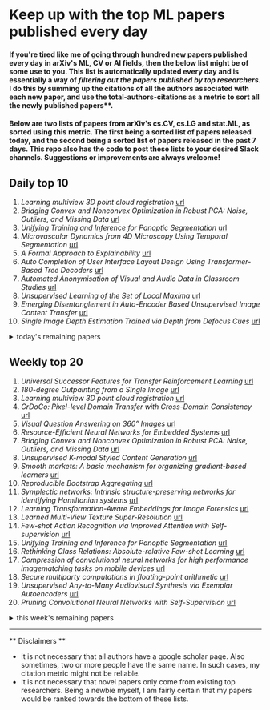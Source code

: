 # Keep up with the top ML papers published every day

#### If you're tired like me of going through hundred new papers published every day in arXiv's ML, CV or AI fields, then the below list might be of some use to you. This list is automatically updated every day and is essentially a way of *filtering out the papers published by top researchers*. I do this by summing up the citations of all the authors associated with each new paper, and use the total-authors-citations as a metric to sort all the newly published papers**. 

#### Below are two lists of papers from arXiv's cs.CV, cs.LG and stat.ML, as sorted using this metric. The first being a sorted list of papers released today, and the second being a sorted list of papers released in the past 7 days. This repo also has the code to post these lists to your desired Slack channels. Suggestions or improvements are always welcome!

## Daily top 10
1. *Learning multiview 3D point cloud registration* [url](http://arxiv.org/abs/2001.05119)
2. *Bridging Convex and Nonconvex Optimization in Robust PCA: Noise, Outliers, and Missing Data* [url](http://arxiv.org/abs/2001.05484)
3. *Unifying Training and Inference for Panoptic Segmentation* [url](http://arxiv.org/abs/2001.04982)
4. *Microvascular Dynamics from 4D Microscopy Using Temporal Segmentation* [url](http://arxiv.org/abs/2001.05076)
5. *A Formal Approach to Explainability* [url](http://arxiv.org/abs/2001.05207)
6. *Auto Completion of User Interface Layout Design Using Transformer-Based Tree Decoders* [url](http://arxiv.org/abs/2001.05308)
7. *Automated Anonymisation of Visual and Audio Data in Classroom Studies* [url](http://arxiv.org/abs/2001.05080)
8. *Unsupervised Learning of the Set of Local Maxima* [url](http://arxiv.org/abs/2001.05026)
9. *Emerging Disentanglement in Auto-Encoder Based Unsupervised Image Content Transfer* [url](http://arxiv.org/abs/2001.05017)
10. *Single Image Depth Estimation Trained via Depth from Defocus Cues* [url](http://arxiv.org/abs/2001.05036)
<details><summary>today's remaining papers</summary>
  <ol start=11>
    <li><i>Structured GANs</i> <a href="http://arxiv.org/abs/2001.05216">url</a></li>
    <li><i>A Sample Selection Approach for Universal Domain Adaptation</i> <a href="http://arxiv.org/abs/2001.05071">url</a></li>
    <li><i>Support recovery and sup-norm convergence rates for sparse pivotal estimation</i> <a href="http://arxiv.org/abs/2001.05401">url</a></li>
    <li><i>UnOVOST: Unsupervised Offline Video Object Segmentation and Tracking</i> <a href="http://arxiv.org/abs/2001.05425">url</a></li>
    <li><i>EEV Dataset: Predicting Expressions Evoked by Diverse Videos</i> <a href="http://arxiv.org/abs/2001.05488">url</a></li>
    <li><i>Language Models Are An Effective Patient Representation Learning Technique For Electronic Health Record Data</i> <a href="http://arxiv.org/abs/2001.05295">url</a></li>
    <li><i>Everybody's Talkin': Let Me Talk as You Want</i> <a href="http://arxiv.org/abs/2001.05201">url</a></li>
    <li><i>Total Deep Variation for Linear Inverse Problems</i> <a href="http://arxiv.org/abs/2001.05005">url</a></li>
    <li><i>Learning similarity measures from data</i> <a href="http://arxiv.org/abs/2001.05312">url</a></li>
    <li><i>FGN: Fusion Glyph Network for Chinese Named Entity Recognition</i> <a href="http://arxiv.org/abs/2001.05272">url</a></li>
    <li><i>3D Object Segmentation for Shelf Bin Picking by Humanoid with Deep Learning and Occupancy Voxel Grid Map</i> <a href="http://arxiv.org/abs/2001.05406">url</a></li>
    <li><i>Teddy: A System for Interactive Review Analysis</i> <a href="http://arxiv.org/abs/2001.05171">url</a></li>
    <li><i>Robust Speaker Recognition Using Speech Enhancement And Attention Model</i> <a href="http://arxiv.org/abs/2001.05031">url</a></li>
    <li><i>Model-Driven Beamforming Neural Networks</i> <a href="http://arxiv.org/abs/2001.05277">url</a></li>
    <li><i>Invertible Generative Modeling using Linear Rational Splines</i> <a href="http://arxiv.org/abs/2001.05168">url</a></li>
    <li><i>Hippocampus Segmentation on Epilepsy and Alzheimer's Disease Studies with Multiple Convolutional Neural Networks</i> <a href="http://arxiv.org/abs/2001.05058">url</a></li>
    <li><i>Time evolution of the characteristic and probability density function of diffusion processes via neural networks</i> <a href="http://arxiv.org/abs/2001.05437">url</a></li>
    <li><i>Autoencoders as Weight Initialization of Deep Classification Networks for Cancer versus Cancer Studies</i> <a href="http://arxiv.org/abs/2001.05253">url</a></li>
    <li><i>Assurance Monitoring of Cyber-Physical Systems with Machine Learning Components</i> <a href="http://arxiv.org/abs/2001.05014">url</a></li>
    <li><i>Extreme Regression for Dynamic Search Advertising</i> <a href="http://arxiv.org/abs/2001.05228">url</a></li>
    <li><i>Causal Discovery from Incomplete Data: A Deep Learning Approach</i> <a href="http://arxiv.org/abs/2001.05343">url</a></li>
    <li><i>Learning a Single Neuron with Gradient Methods</i> <a href="http://arxiv.org/abs/2001.05205">url</a></li>
    <li><i>The Gossiping Insert-Eliminate Algorithm for Multi-Agent Bandits</i> <a href="http://arxiv.org/abs/2001.05452">url</a></li>
    <li><i>Unsupervised Pool-Based Active Learning for Linear Regression</i> <a href="http://arxiv.org/abs/2001.05028">url</a></li>
    <li><i>Simulation Assisted Likelihood-free Anomaly Detection</i> <a href="http://arxiv.org/abs/2001.05001">url</a></li>
    <li><i>Anomaly Detection with Density Estimation</i> <a href="http://arxiv.org/abs/2001.04990">url</a></li>
    <li><i>Towards Deep Unsupervised SAR Despeckling with Blind-Spot Convolutional Neural Networks</i> <a href="http://arxiv.org/abs/2001.05264">url</a></li>
    <li><i>Proposal Learning for Semi-Supervised Object Detection</i> <a href="http://arxiv.org/abs/2001.05086">url</a></li>
    <li><i>Continuous-action Reinforcement Learning for Playing Racing Games: Comparing SPG to PPO</i> <a href="http://arxiv.org/abs/2001.05270">url</a></li>
    <li><i>SEERL: Sample Efficient Ensemble Reinforcement Learning</i> <a href="http://arxiv.org/abs/2001.05209">url</a></li>
    <li><i>Moving Objects Detection with a Moving Camera: A Comprehensive Review</i> <a href="http://arxiv.org/abs/2001.05238">url</a></li>
    <li><i>AAAI FSS-19: Human-Centered AI: Trustworthiness of AI Models and Data Proceedings</i> <a href="http://arxiv.org/abs/2001.05375">url</a></li>
    <li><i>Lightweight 3D Human Pose Estimation Network Training Using Teacher-Student Learning</i> <a href="http://arxiv.org/abs/2001.05097">url</a></li>
    <li><i>OpenHI2 -- Open source histopathological image platform</i> <a href="http://arxiv.org/abs/2001.05158">url</a></li>
    <li><i>Embedding Compression with Isotropic Iterative Quantization</i> <a href="http://arxiv.org/abs/2001.05314">url</a></li>
    <li><i>Relevance Prediction from Eye-movements Using Semi-interpretable Convolutional Neural Networks</i> <a href="http://arxiv.org/abs/2001.05152">url</a></li>
    <li><i>Doubly Sparse Variational Gaussian Processes</i> <a href="http://arxiv.org/abs/2001.05363">url</a></li>
    <li><i>A Reference Architecture for Plausible Threat Image Projection (TIP) Within 3D X-ray Computed Tomography Volumes</i> <a href="http://arxiv.org/abs/2001.05459">url</a></li>
    <li><i>Machine learning transfer efficiencies for noisy quantum walks</i> <a href="http://arxiv.org/abs/2001.05472">url</a></li>
    <li><i>A Method for Estimating Reflectance map and Material using Deep Learning with Synthetic Dataset</i> <a href="http://arxiv.org/abs/2001.05372">url</a></li>
    <li><i>Right for the Wrong Scientific Reasons: Revising Deep Networks by Interacting with their Explanations</i> <a href="http://arxiv.org/abs/2001.05371">url</a></li>
    <li><i>Single Image Dehazing Using Ranking Convolutional Neural Network</i> <a href="http://arxiv.org/abs/2001.05246">url</a></li>
    <li><i>Learning the Ising Model with Generative Neural Networks</i> <a href="http://arxiv.org/abs/2001.05361">url</a></li>
    <li><i>Two Cycle Learning: Clustering Based Regularisation for Deep Semi-Supervised Classification</i> <a href="http://arxiv.org/abs/2001.05317">url</a></li>
    <li><i>Correcting Decalibration of Stereo Cameras in Self-Driving Vehicles</i> <a href="http://arxiv.org/abs/2001.05267">url</a></li>
    <li><i>Extending Class Activation Mapping Using Gaussian Receptive Field</i> <a href="http://arxiv.org/abs/2001.05153">url</a></li>
    <li><i>Uncertainty-Aware Multi-Shot Knowledge Distillation for Image-Based Object Re-Identification</i> <a href="http://arxiv.org/abs/2001.05197">url</a></li>
    <li><i>The Synthinel-1 dataset: a collection of high resolution synthetic overhead imagery for building segmentation</i> <a href="http://arxiv.org/abs/2001.05130">url</a></li>
    <li><i>Theoretical Interpretation of Learned Step Size in Deep-Unfolded Gradient Descent</i> <a href="http://arxiv.org/abs/2001.05142">url</a></li>
    <li><i>Efficient Programmable Random Variate Generation Accelerator from Sensor Noise</i> <a href="http://arxiv.org/abs/2001.05400">url</a></li>
    <li><i>Understanding Generalization in Deep Learning via Tensor Methods</i> <a href="http://arxiv.org/abs/2001.05070">url</a></li>
    <li><i>A Content-Based Deep Intrusion Detection System</i> <a href="http://arxiv.org/abs/2001.05009">url</a></li>
    <li><i>Resolving learning rates adaptively by locating Stochastic Non-Negative Associated Gradient Projection Points using line searches</i> <a href="http://arxiv.org/abs/2001.05113">url</a></li>
    <li><i>Lipschitz Lifelong Reinforcement Learning</i> <a href="http://arxiv.org/abs/2001.05411">url</a></li>
    <li><i>SMT + ILP</i> <a href="http://arxiv.org/abs/2001.05208">url</a></li>
    <li><i>Unifying Deep Local and Global Features for Efficient Image Search</i> <a href="http://arxiv.org/abs/2001.05027">url</a></li>
    <li><i>Generative Adversarial Network Rooms in Generative Graph Grammar Dungeons for The Legend of Zelda</i> <a href="http://arxiv.org/abs/2001.05065">url</a></li>
    <li><i>Randomized Bregman Coordinate Descent Methods for Non-Lipschitz Optimization</i> <a href="http://arxiv.org/abs/2001.05202">url</a></li>
    <li><i>DeepFactors: Real-Time Probabilistic Dense Monocular SLAM</i> <a href="http://arxiv.org/abs/2001.05049">url</a></li>
    <li><i>Domain-Liftability of Relational Marginal Polytopes</i> <a href="http://arxiv.org/abs/2001.05198">url</a></li>
    <li><i>Deep Learning for MIR Tutorial</i> <a href="http://arxiv.org/abs/2001.05266">url</a></li>
    <li><i>Inducing Cooperation in Multi-Agent Games Through Status-Quo Loss</i> <a href="http://arxiv.org/abs/2001.05458">url</a></li>
    <li><i>A Supervised Learning Algorithm for Multilayer Spiking Neural Networks Based on Temporal Coding Toward Energy-Efficient VLSI Processor Design</i> <a href="http://arxiv.org/abs/2001.05348">url</a></li>
    <li><i>Modeling Product Search Relevance in e-Commerce</i> <a href="http://arxiv.org/abs/2001.04980">url</a></li>
    <li><i>Sparse Covariance Estimation in Logit Mixture Models</i> <a href="http://arxiv.org/abs/2001.05034">url</a></li>
    <li><i>Recognizing Video Events with Varying Rhythms</i> <a href="http://arxiv.org/abs/2001.05060">url</a></li>
    <li><i>Pose-Assisted Multi-Camera Collaboration for Active Object Tracking</i> <a href="http://arxiv.org/abs/2001.05161">url</a></li>
    <li><i>Morton Filters for Superior Template Protection for Iris Recognition</i> <a href="http://arxiv.org/abs/2001.05290">url</a></li>
    <li><i>Graph-Bert: Only Attention is Needed for Learning Graph Representations</i> <a href="http://arxiv.org/abs/2001.05140">url</a></li>
    <li><i>A smile I could recognise in a thousand: Automatic identification of identity from dental radiography</i> <a href="http://arxiv.org/abs/2001.05006">url</a></li>
    <li><i>Methodologies for Successful Segmentation of HRTEM Images via Neural Network</i> <a href="http://arxiv.org/abs/2001.05022">url</a></li>
    <li><i>Authorship Attribution in Bangla literature using Character-level CNN</i> <a href="http://arxiv.org/abs/2001.05316">url</a></li>
    <li><i>Indoor Layout Estimation by 2D LiDAR and Camera Fusion</i> <a href="http://arxiv.org/abs/2001.05422">url</a></li>
    <li><i>ShapeVis: High-dimensional Data Visualization at Scale</i> <a href="http://arxiv.org/abs/2001.05166">url</a></li>
    <li><i>i-flow: High-dimensional Integration and Sampling with Normalizing Flows</i> <a href="http://arxiv.org/abs/2001.05486">url</a></li>
    <li><i>AvgOut: A Simple Output-Probability Measure to Eliminate Dull Responses</i> <a href="http://arxiv.org/abs/2001.05467">url</a></li>
    <li><i>Robotic Grasp Manipulation Using Evolutionary Computing and Deep Reinforcement Learning</i> <a href="http://arxiv.org/abs/2001.05443">url</a></li>
    <li><i>Deep Residual Flow for Novelty Detection</i> <a href="http://arxiv.org/abs/2001.05419">url</a></li>
    <li><i>Automated extraction of mutual independence patterns using Bayesian comparison of partition models</i> <a href="http://arxiv.org/abs/2001.05407">url</a></li>
    <li><i>NEW: A Generic Learning Model for Tie Strength Prediction in Networks</i> <a href="http://arxiv.org/abs/2001.05283">url</a></li>
    <li><i>Evaluating image matching methods for book cover identification</i> <a href="http://arxiv.org/abs/2001.05200">url</a></li>
    <li><i>Physics Informed Deep Learning for Transport in Porous Media. Buckley Leverett Problem</i> <a href="http://arxiv.org/abs/2001.05172">url</a></li>
    <li><i>Deep learning based Driver Distraction and Drowsiness Detection</i> <a href="http://arxiv.org/abs/2001.05137">url</a></li>
    <li><i>On Iterative Neural Network Pruning, Reinitialization, and the Similarity of Masks</i> <a href="http://arxiv.org/abs/2001.05050">url</a></li>
    <li><i>PoPS: Policy Pruning and Shrinking for Deep Reinforcement Learning</i> <a href="http://arxiv.org/abs/2001.05012">url</a></li>
    <li><i>Tensor Graph Convolutional Networks for Text Classification</i> <a href="http://arxiv.org/abs/2001.05313">url</a></li>
    <li><i>A Continuous Space Neural Language Model for Bengali Language</i> <a href="http://arxiv.org/abs/2001.05315">url</a></li>
  </ol>
</details>

## Weekly top 20
1. *Universal Successor Features for Transfer Reinforcement Learning* [url](http://arxiv.org/abs/2001.04025)
2. *180-degree Outpainting from a Single Image* [url](http://arxiv.org/abs/2001.04568)
3. *Learning multiview 3D point cloud registration* [url](http://arxiv.org/abs/2001.05119)
4. *CrDoCo: Pixel-level Domain Transfer with Cross-Domain Consistency* [url](http://arxiv.org/abs/2001.03182)
5. *Visual Question Answering on 360° Images* [url](http://arxiv.org/abs/2001.03339)
6. *Resource-Efficient Neural Networks for Embedded Systems* [url](http://arxiv.org/abs/2001.03048)
7. *Bridging Convex and Nonconvex Optimization in Robust PCA: Noise, Outliers, and Missing Data* [url](http://arxiv.org/abs/2001.05484)
8. *Unsupervised K-modal Styled Content Generation* [url](http://arxiv.org/abs/2001.03640)
9. *Smooth markets: A basic mechanism for organizing gradient-based learners* [url](http://arxiv.org/abs/2001.04678)
10. *Reproducible Bootstrap Aggregating* [url](http://arxiv.org/abs/2001.03988)
11. *Symplectic networks: Intrinsic structure-preserving networks for identifying Hamiltonian systems* [url](http://arxiv.org/abs/2001.03750)
12. *Learning Transformation-Aware Embeddings for Image Forensics* [url](http://arxiv.org/abs/2001.04547)
13. *Learned Multi-View Texture Super-Resolution* [url](http://arxiv.org/abs/2001.04775)
14. *Few-shot Action Recognition via Improved Attention with Self-supervision* [url](http://arxiv.org/abs/2001.03905)
15. *Unifying Training and Inference for Panoptic Segmentation* [url](http://arxiv.org/abs/2001.04982)
16. *Rethinking Class Relations: Absolute-relative Few-shot Learning* [url](http://arxiv.org/abs/2001.03919)
17. *Compression of convolutional neural networks for high performance imagematching tasks on mobile devices* [url](http://arxiv.org/abs/2001.03102)
18. *Secure multiparty computations in floating-point arithmetic* [url](http://arxiv.org/abs/2001.03192)
19. *Unsupervised Any-to-Many Audiovisual Synthesis via Exemplar Autoencoders* [url](http://arxiv.org/abs/2001.04463)
20. *Pruning Convolutional Neural Networks with Self-Supervision* [url](http://arxiv.org/abs/2001.03554)
<details><summary>this week's remaining papers</summary>
  <ol start=21>
    <li><i>Spatial-Spectral Residual Network for Hyperspectral Image Super-Resolution</i> <a href="http://arxiv.org/abs/2001.04609">url</a></li>
    <li><i>NWPU-Crowd: A Large-Scale Benchmark for Crowd Counting</i> <a href="http://arxiv.org/abs/2001.03360">url</a></li>
    <li><i>Vertebra-Focused Landmark Detection for Scoliosis Assessment</i> <a href="http://arxiv.org/abs/2001.03187">url</a></li>
    <li><i>RoutedFusion: Learning Real-time Depth Map Fusion</i> <a href="http://arxiv.org/abs/2001.04388">url</a></li>
    <li><i>Microvascular Dynamics from 4D Microscopy Using Temporal Segmentation</i> <a href="http://arxiv.org/abs/2001.05076">url</a></li>
    <li><i>A Formal Approach to Explainability</i> <a href="http://arxiv.org/abs/2001.05207">url</a></li>
    <li><i>Visually Guided Self Supervised Learning of Speech Representations</i> <a href="http://arxiv.org/abs/2001.04316">url</a></li>
    <li><i>Auto Completion of User Interface Layout Design Using Transformer-Based Tree Decoders</i> <a href="http://arxiv.org/abs/2001.05308">url</a></li>
    <li><i>Disentanglement by Nonlinear ICA with General Incompressible-flow Networks (GIN)</i> <a href="http://arxiv.org/abs/2001.04872">url</a></li>
    <li><i>Automated Anonymisation of Visual and Audio Data in Classroom Studies</i> <a href="http://arxiv.org/abs/2001.05080">url</a></li>
    <li><i>Attention Flow: End-to-End Joint Attention Estimation</i> <a href="http://arxiv.org/abs/2001.03960">url</a></li>
    <li><i>Seeing the World in a Bag of Chips</i> <a href="http://arxiv.org/abs/2001.04642">url</a></li>
    <li><i>Unsupervised Learning of the Set of Local Maxima</i> <a href="http://arxiv.org/abs/2001.05026">url</a></li>
    <li><i>Emerging Disentanglement in Auto-Encoder Based Unsupervised Image Content Transfer</i> <a href="http://arxiv.org/abs/2001.05017">url</a></li>
    <li><i>Single Image Depth Estimation Trained via Depth from Defocus Cues</i> <a href="http://arxiv.org/abs/2001.05036">url</a></li>
    <li><i>Structured GANs</i> <a href="http://arxiv.org/abs/2001.05216">url</a></li>
    <li><i>A Sample Selection Approach for Universal Domain Adaptation</i> <a href="http://arxiv.org/abs/2001.05071">url</a></li>
    <li><i>On the Convex Behavior of Deep Neural Networks in Relation to the Layers' Width</i> <a href="http://arxiv.org/abs/2001.04878">url</a></li>
    <li><i>Reformer: The Efficient Transformer</i> <a href="http://arxiv.org/abs/2001.04451">url</a></li>
    <li><i>A Bayesian 3D Multi-view Multi-object Tracking Filter</i> <a href="http://arxiv.org/abs/2001.04118">url</a></li>
    <li><i>Support recovery and sup-norm convergence rates for sparse pivotal estimation</i> <a href="http://arxiv.org/abs/2001.05401">url</a></li>
    <li><i>Quantum device fine-tuning using unsupervised embedding learning</i> <a href="http://arxiv.org/abs/2001.04409">url</a></li>
    <li><i>In Defense of Grid Features for Visual Question Answering</i> <a href="http://arxiv.org/abs/2001.03615">url</a></li>
    <li><i>Supervised Discriminative Sparse PCA with Adaptive Neighbors for Dimensionality Reduction</i> <a href="http://arxiv.org/abs/2001.03103">url</a></li>
    <li><i>FASTER: Fast and Safe Trajectory Planner for Flights in Unknown Environments</i> <a href="http://arxiv.org/abs/2001.04420">url</a></li>
    <li><i>Diagnosing Colorectal Polyps in the Wild with Capsule Networks</i> <a href="http://arxiv.org/abs/2001.03305">url</a></li>
    <li><i>Hydra: Preserving Ensemble Diversity for Model Distillation</i> <a href="http://arxiv.org/abs/2001.04694">url</a></li>
    <li><i>High-Fidelity Synthesis with Disentangled Representation</i> <a href="http://arxiv.org/abs/2001.04296">url</a></li>
    <li><i>Multi-source Domain Adaptation for Visual Sentiment Classification</i> <a href="http://arxiv.org/abs/2001.03886">url</a></li>
    <li><i>Fine-grained Image-to-Image Transformation towards Visual Recognition</i> <a href="http://arxiv.org/abs/2001.03856">url</a></li>
    <li><i>Neural Human Video Rendering: Joint Learning of Dynamic Textures and Rendering-to-Video Translation</i> <a href="http://arxiv.org/abs/2001.04947">url</a></li>
    <li><i>EGO-TOPO: Environment Affordances from Egocentric Video</i> <a href="http://arxiv.org/abs/2001.04583">url</a></li>
    <li><i>Unpaired Multi-modal Segmentation via Knowledge Distillation</i> <a href="http://arxiv.org/abs/2001.03111">url</a></li>
    <li><i>DSGN: Deep Stereo Geometry Network for 3D Object Detection</i> <a href="http://arxiv.org/abs/2001.03398">url</a></li>
    <li><i>A machine learning based plasticity model using proper orthogonal decomposition</i> <a href="http://arxiv.org/abs/2001.03438">url</a></li>
    <li><i>Separating Content from Style Using Adversarial Learning for Recognizing Text in the Wild</i> <a href="http://arxiv.org/abs/2001.04189">url</a></li>
    <li><i>Prediction of flow characteristics in the bubble column reactor by the artificial pheromone-based communication of biological ants</i> <a href="http://arxiv.org/abs/2001.04276">url</a></li>
    <li><i>Modeling Climate Change Impact on Wind Power Resources Using Adaptive Neuro-Fuzzy Inference System</i> <a href="http://arxiv.org/abs/2001.04279">url</a></li>
    <li><i>Keeping Community in the Loop: Understanding Wikipedia Stakeholder Values for Machine Learning-Based Systems</i> <a href="http://arxiv.org/abs/2001.04879">url</a></li>
    <li><i>Don't Judge an Object by Its Context: Learning to Overcome Contextual Bias</i> <a href="http://arxiv.org/abs/2001.03152">url</a></li>
    <li><i>A Collaborative Learning Framework via Federated Meta-Learning</i> <a href="http://arxiv.org/abs/2001.03229">url</a></li>
    <li><i>Considering discrepancy when calibrating a mechanistic electrophysiology model</i> <a href="http://arxiv.org/abs/2001.04230">url</a></li>
    <li><i>What is the Value of Data? On Mathematical Methods for Data Quality Estimation</i> <a href="http://arxiv.org/abs/2001.03464">url</a></li>
    <li><i>Entropy Regularized Power k-Means Clustering</i> <a href="http://arxiv.org/abs/2001.03452">url</a></li>
    <li><i>UnOVOST: Unsupervised Offline Video Object Segmentation and Tracking</i> <a href="http://arxiv.org/abs/2001.05425">url</a></li>
    <li><i>Distortion Agnostic Deep Watermarking</i> <a href="http://arxiv.org/abs/2001.04580">url</a></li>
    <li><i>EEV Dataset: Predicting Expressions Evoked by Diverse Videos</i> <a href="http://arxiv.org/abs/2001.05488">url</a></li>
    <li><i>Language Models Are An Effective Patient Representation Learning Technique For Electronic Health Record Data</i> <a href="http://arxiv.org/abs/2001.05295">url</a></li>
    <li><i>Turbulent scalar flux in inclined jets in crossflow: counter gradient transport and deep learning modelling</i> <a href="http://arxiv.org/abs/2001.04600">url</a></li>
    <li><i>Deep Learning for Person Re-identification: A Survey and Outlook</i> <a href="http://arxiv.org/abs/2001.04193">url</a></li>
    <li><i>AE-OT-GAN: Training GANs from data specific latent distribution</i> <a href="http://arxiv.org/abs/2001.03698">url</a></li>
    <li><i>Everybody's Talkin': Let Me Talk as You Want</i> <a href="http://arxiv.org/abs/2001.05201">url</a></li>
    <li><i>Memorizing Comprehensively to Learn Adaptively: Unsupervised Cross-Domain Person Re-ID with Multi-level Memory</i> <a href="http://arxiv.org/abs/2001.04123">url</a></li>
    <li><i>Deep Network Approximation for Smooth Functions</i> <a href="http://arxiv.org/abs/2001.03040">url</a></li>
    <li><i>DeeperForensics-1.0: A Large-Scale Dataset for Real-World Face Forgery Detection</i> <a href="http://arxiv.org/abs/2001.03024">url</a></li>
    <li><i>Total Deep Variation for Linear Inverse Problems</i> <a href="http://arxiv.org/abs/2001.05005">url</a></li>
    <li><i>STAViS: Spatio-Temporal AudioVisual Saliency Network</i> <a href="http://arxiv.org/abs/2001.03063">url</a></li>
    <li><i>Confidence Scores Make Instance-dependent Label-noise Learning Possible</i> <a href="http://arxiv.org/abs/2001.03772">url</a></li>
    <li><i>Learning similarity measures from data</i> <a href="http://arxiv.org/abs/2001.05312">url</a></li>
    <li><i>A machine learning approach to investigate regulatory control circuits in bacterial metabolic pathways</i> <a href="http://arxiv.org/abs/2001.04794">url</a></li>
    <li><i>High--Dimensional Brain in a High-Dimensional World: Blessing of Dimensionality</i> <a href="http://arxiv.org/abs/2001.04959">url</a></li>
    <li><i>Deep Image Compression using Decoder Side Information</i> <a href="http://arxiv.org/abs/2001.04753">url</a></li>
    <li><i>FGN: Fusion Glyph Network for Chinese Named Entity Recognition</i> <a href="http://arxiv.org/abs/2001.05272">url</a></li>
    <li><i>Stepwise Model Selection for Sequence Prediction via Deep Kernel Learning</i> <a href="http://arxiv.org/abs/2001.03898">url</a></li>
    <li><i>A survey on Machine Learning-based Performance Improvement of Wireless Networks: PHY, MAC and network layer</i> <a href="http://arxiv.org/abs/2001.04561">url</a></li>
    <li><i>Incremental Unsupervised Domain-Adversarial Training of Neural Networks</i> <a href="http://arxiv.org/abs/2001.04129">url</a></li>
    <li><i>Toward Generalized Clustering through an One-Dimensional Approach</i> <a href="http://arxiv.org/abs/2001.02741">url</a></li>
    <li><i>Learning Overlapping Representations for the Estimation of Individualized Treatment Effects</i> <a href="http://arxiv.org/abs/2001.04754">url</a></li>
    <li><i>Spatial-Temporal Transformer Networks for Traffic Flow Forecasting</i> <a href="http://arxiv.org/abs/2001.02908">url</a></li>
    <li><i>Boosting Deep Face Recognition via Disentangling Appearance and Geometry</i> <a href="http://arxiv.org/abs/2001.04559">url</a></li>
    <li><i>Robust Facial Landmark Detection via Aggregation on Geometrically Manipulated Faces</i> <a href="http://arxiv.org/abs/2001.03113">url</a></li>
    <li><i>Adaptive Anomaly Detection for IoT Data in Hierarchical Edge Computing</i> <a href="http://arxiv.org/abs/2001.03314">url</a></li>
    <li><i>Nonparametric Continuous Sensor Registration</i> <a href="http://arxiv.org/abs/2001.04286">url</a></li>
    <li><i>3D Object Segmentation for Shelf Bin Picking by Humanoid with Deep Learning and Occupancy Voxel Grid Map</i> <a href="http://arxiv.org/abs/2001.05406">url</a></li>
    <li><i>Debate Dynamics for Human-comprehensible Fact-checking on Knowledge Graphs</i> <a href="http://arxiv.org/abs/2001.03436">url</a></li>
    <li><i>Generative Pseudo-label Refinement for Unsupervised Domain Adaptation</i> <a href="http://arxiv.org/abs/2001.02950">url</a></li>
    <li><i>Towards GAN Benchmarks Which Require Generalization</i> <a href="http://arxiv.org/abs/2001.03653">url</a></li>
    <li><i>Deformable Groupwise Image Registration using Low-Rank and Sparse Decomposition</i> <a href="http://arxiv.org/abs/2001.03509">url</a></li>
    <li><i>A sequential resource investment planning framework using reinforcement learning and simulation-based optimization: A case study on microgrid storage expansion</i> <a href="http://arxiv.org/abs/2001.03507">url</a></li>
    <li><i>D-GCCA: Decomposition-based Generalized Canonical Correlation Analysis for Multiple High-dimensional Datasets</i> <a href="http://arxiv.org/abs/2001.02856">url</a></li>
    <li><i>AdaBERT: Task-Adaptive BERT Compression with Differentiable Neural Architecture Search</i> <a href="http://arxiv.org/abs/2001.04246">url</a></li>
    <li><i>Teddy: A System for Interactive Review Analysis</i> <a href="http://arxiv.org/abs/2001.05171">url</a></li>
    <li><i>Visual Storytelling via Predicting Anchor Word Embeddings in the Stories</i> <a href="http://arxiv.org/abs/2001.04541">url</a></li>
    <li><i>Explaining the Explainer: A First Theoretical Analysis of LIME</i> <a href="http://arxiv.org/abs/2001.03447">url</a></li>
    <li><i>Robust Speaker Recognition Using Speech Enhancement And Attention Model</i> <a href="http://arxiv.org/abs/2001.05031">url</a></li>
    <li><i>Supervised Hyperalignment for multi-subject fMRI data alignment</i> <a href="http://arxiv.org/abs/2001.02894">url</a></li>
    <li><i>Channel Assignment in Uplink Wireless Communication using Machine Learning Approach</i> <a href="http://arxiv.org/abs/2001.03952">url</a></li>
    <li><i>Bridging the gap between AI and Healthcare sides: towards developing clinically relevant AI-powered diagnosis systems</i> <a href="http://arxiv.org/abs/2001.03923">url</a></li>
    <li><i>Model-Driven Beamforming Neural Networks</i> <a href="http://arxiv.org/abs/2001.05277">url</a></li>
    <li><i>Bi-Decoder Augmented Network for Neural Machine Translation</i> <a href="http://arxiv.org/abs/2001.04586">url</a></li>
    <li><i>Geometric deep learning for computational mechanics Part I: Anisotropic Hyperelasticity</i> <a href="http://arxiv.org/abs/2001.04292">url</a></li>
    <li><i>Invertible Generative Modeling using Linear Rational Splines</i> <a href="http://arxiv.org/abs/2001.05168">url</a></li>
    <li><i>Hippocampus Segmentation on Epilepsy and Alzheimer's Disease Studies with Multiple Convolutional Neural Networks</i> <a href="http://arxiv.org/abs/2001.05058">url</a></li>
    <li><i>Least squares binary quantization of neural networks</i> <a href="http://arxiv.org/abs/2001.02786">url</a></li>
    <li><i>Two Applications of Deep Learning in the Physical Layer of Communication Systems</i> <a href="http://arxiv.org/abs/2001.03350">url</a></li>
    <li><i>Pedestrian orientation dynamics from high-fidelity measurements</i> <a href="http://arxiv.org/abs/2001.04646">url</a></li>
    <li><i>Neural Data Server: A Large-Scale Search Engine for Transfer Learning Data</i> <a href="http://arxiv.org/abs/2001.02799">url</a></li>
    <li><i>Time evolution of the characteristic and probability density function of diffusion processes via neural networks</i> <a href="http://arxiv.org/abs/2001.05437">url</a></li>
    <li><i>Learning Generative Models using Denoising Density Estimators</i> <a href="http://arxiv.org/abs/2001.02728">url</a></li>
    <li><i>Deep Image Translation with an Affinity-Based Change Prior for Unsupervised Multimodal Change Detection</i> <a href="http://arxiv.org/abs/2001.04271">url</a></li>
    <li><i>Autoencoders as Weight Initialization of Deep Classification Networks for Cancer versus Cancer Studies</i> <a href="http://arxiv.org/abs/2001.05253">url</a></li>
    <li><i>Domain Adaption for Knowledge Tracing</i> <a href="http://arxiv.org/abs/2001.04841">url</a></li>
    <li><i>DuDoRNet: Learning a Dual-Domain Recurrent Network for Fast MRI Reconstruction with Deep T1 Prior</i> <a href="http://arxiv.org/abs/2001.03799">url</a></li>
    <li><i>Unbiased and Efficient Log-Likelihood Estimation with Inverse Binomial Sampling</i> <a href="http://arxiv.org/abs/2001.03985">url</a></li>
    <li><i>Assurance Monitoring of Cyber-Physical Systems with Machine Learning Components</i> <a href="http://arxiv.org/abs/2001.05014">url</a></li>
    <li><i>Extreme Regression for Dynamic Search Advertising</i> <a href="http://arxiv.org/abs/2001.05228">url</a></li>
    <li><i>Retouchdown: Adding Touchdown to StreetLearn as a Shareable Resource for Language Grounding Tasks in Street View</i> <a href="http://arxiv.org/abs/2001.03671">url</a></li>
    <li><i>NODIS: Neural Ordinary Differential Scene Understanding</i> <a href="http://arxiv.org/abs/2001.04735">url</a></li>
    <li><i>Understanding Graph Isomorphism Network for Brain MR Functional Connectivity Analysis</i> <a href="http://arxiv.org/abs/2001.03690">url</a></li>
    <li><i>Efficient convolutional neural networks for multi-planar lung nodule detection: improvement on small nodule identification</i> <a href="http://arxiv.org/abs/2001.04537">url</a></li>
    <li><i>Causal Discovery from Incomplete Data: A Deep Learning Approach</i> <a href="http://arxiv.org/abs/2001.05343">url</a></li>
    <li><i>Deep Learning for ECG Segmentation</i> <a href="http://arxiv.org/abs/2001.04689">url</a></li>
    <li><i>Learning Hidden States in a Chaotic System: A Physics-Informed Echo State Network Approach</i> <a href="http://arxiv.org/abs/2001.02982">url</a></li>
    <li><i>Choosing the Sample with Lowest Loss makes SGD Robust</i> <a href="http://arxiv.org/abs/2001.03316">url</a></li>
    <li><i>Improving Image Autoencoder Embeddings with Perceptual Loss</i> <a href="http://arxiv.org/abs/2001.03444">url</a></li>
    <li><i>Rethinking Curriculum Learning with Incremental Labels and Adaptive Compensation</i> <a href="http://arxiv.org/abs/2001.04529">url</a></li>
    <li><i>Learning a Single Neuron with Gradient Methods</i> <a href="http://arxiv.org/abs/2001.05205">url</a></li>
    <li><i>Learning to Multi-Task Learn for Better Neural Machine Translation</i> <a href="http://arxiv.org/abs/2001.03294">url</a></li>
    <li><i>Solving inverse-PDE problems with physics-aware neural networks</i> <a href="http://arxiv.org/abs/2001.03608">url</a></li>
    <li><i>Parameter-Efficient Transfer from Sequential Behaviors for User Profiling and Recommendation</i> <a href="http://arxiv.org/abs/2001.04253">url</a></li>
    <li><i>How to trap a gradient flow</i> <a href="http://arxiv.org/abs/2001.02968">url</a></li>
    <li><i>A deep-learning based Bayesian approach to seismic imaging and uncertainty quantification</i> <a href="http://arxiv.org/abs/2001.04567">url</a></li>
    <li><i>SVIRO: Synthetic Vehicle Interior Rear Seat Occupancy Dataset and Benchmark</i> <a href="http://arxiv.org/abs/2001.03483">url</a></li>
    <li><i>The Gossiping Insert-Eliminate Algorithm for Multi-Agent Bandits</i> <a href="http://arxiv.org/abs/2001.05452">url</a></li>
    <li><i>Video Coding for Machines: A Paradigm of Collaborative Compression and Intelligent Analytics</i> <a href="http://arxiv.org/abs/2001.03569">url</a></li>
    <li><i>Unifying and generalizing models of neural dynamics during decision-making</i> <a href="http://arxiv.org/abs/2001.04571">url</a></li>
    <li><i>Unsupervised Pool-Based Active Learning for Linear Regression</i> <a href="http://arxiv.org/abs/2001.05028">url</a></li>
    <li><i>Faster Transformer Decoding: N-gram Masked Self-Attention</i> <a href="http://arxiv.org/abs/2001.04589">url</a></li>
    <li><i>Exploiting Unlabeled Data in Smart Cities using Federated Learning</i> <a href="http://arxiv.org/abs/2001.04030">url</a></li>
    <li><i>Interpretation and Simplification of Deep Forest</i> <a href="http://arxiv.org/abs/2001.04721">url</a></li>
    <li><i>A Bayesian Monte-Carlo Uncertainty Model for Assessment of Shear Stress Entropy</i> <a href="http://arxiv.org/abs/2001.04802">url</a></li>
    <li><i>Fundamental Limits of Online Learning: An Entropic-Innovations Viewpoint</i> <a href="http://arxiv.org/abs/2001.03813">url</a></li>
    <li><i>Anomaly Detection with Density Estimation</i> <a href="http://arxiv.org/abs/2001.04990">url</a></li>
    <li><i>Simulation Assisted Likelihood-free Anomaly Detection</i> <a href="http://arxiv.org/abs/2001.05001">url</a></li>
    <li><i>Towards Deep Unsupervised SAR Despeckling with Blind-Spot Convolutional Neural Networks</i> <a href="http://arxiv.org/abs/2001.05264">url</a></li>
    <li><i>A Connection between Feedback Capacity and Kalman Filter for Colored Gaussian Noises</i> <a href="http://arxiv.org/abs/2001.03108">url</a></li>
    <li><i>Addressing Value Estimation Errors in Reinforcement Learning with a State-Action Return Distribution Function</i> <a href="http://arxiv.org/abs/2001.02811">url</a></li>
    <li><i>An Adversarial Approach for the Robust Classification of Pneumonia from Chest Radiographs</i> <a href="http://arxiv.org/abs/2001.04051">url</a></li>
    <li><i>Deep Time-Stream Framework for Click-Through Rate Prediction by Tracking Interest Evolution</i> <a href="http://arxiv.org/abs/2001.03025">url</a></li>
    <li><i>Unsupervised Enhancement of Real-World Depth Images Using Tri-Cycle GAN</i> <a href="http://arxiv.org/abs/2001.03779">url</a></li>
    <li><i>Quantum Interference for Counting Clusters</i> <a href="http://arxiv.org/abs/2001.04251">url</a></li>
    <li><i>AutoDNNchip: An Automated DNN Chip Predictor and Builder for Both FPGAs and ASICs</i> <a href="http://arxiv.org/abs/2001.03535">url</a></li>
    <li><i>Deep Learning based Pedestrian Inertial Navigation: Methods, Dataset and On-Device Inference</i> <a href="http://arxiv.org/abs/2001.04061">url</a></li>
    <li><i>Block-wise Dynamic Sparseness</i> <a href="http://arxiv.org/abs/2001.04686">url</a></li>
    <li><i>Dynamic Coronary Roadmapping via Catheter Tip Tracking in X-ray Fluoroscopy with Deep Learning Based Bayesian Filtering</i> <a href="http://arxiv.org/abs/2001.03801">url</a></li>
    <li><i>CURE Dataset: Ladder Networks for Audio Event Classification</i> <a href="http://arxiv.org/abs/2001.03896">url</a></li>
    <li><i>Proposal Learning for Semi-Supervised Object Detection</i> <a href="http://arxiv.org/abs/2001.05086">url</a></li>
    <li><i>Continuous-action Reinforcement Learning for Playing Racing Games: Comparing SPG to PPO</i> <a href="http://arxiv.org/abs/2001.05270">url</a></li>
    <li><i>SEERL: Sample Efficient Ensemble Reinforcement Learning</i> <a href="http://arxiv.org/abs/2001.05209">url</a></li>
    <li><i>Matrix-LSTM: a Differentiable Recurrent Surface for Asynchronous Event-Based Data</i> <a href="http://arxiv.org/abs/2001.03455">url</a></li>
    <li><i>Review and Prospect: Deep Learning in Nuclear Magnetic Resonance Spectroscopy</i> <a href="http://arxiv.org/abs/2001.04813">url</a></li>
    <li><i>Moving Objects Detection with a Moving Camera: A Comprehensive Review</i> <a href="http://arxiv.org/abs/2001.05238">url</a></li>
    <li><i>Multi-layer Optimizations for End-to-End Data Analytics</i> <a href="http://arxiv.org/abs/2001.03541">url</a></li>
    <li><i>Trajectron++: Multi-Agent Generative Trajectory Forecasting With Heterogeneous Data for Control</i> <a href="http://arxiv.org/abs/2001.03093">url</a></li>
    <li><i>Distributed Learning in the Non-Convex World: From Batch to Streaming Data, and Beyond</i> <a href="http://arxiv.org/abs/2001.04786">url</a></li>
    <li><i>Deep Plastic Surgery: Robust and Controllable Image Editing with Human-Drawn Sketches</i> <a href="http://arxiv.org/abs/2001.02890">url</a></li>
    <li><i>Multi-Robot Formation Control Using Reinforcement Learning</i> <a href="http://arxiv.org/abs/2001.04527">url</a></li>
    <li><i>Noisy Machines: Understanding Noisy Neural Networks and Enhancing Robustness to Analog Hardware Errors Using Distillation</i> <a href="http://arxiv.org/abs/2001.04974">url</a></li>
    <li><i>AAAI FSS-19: Human-Centered AI: Trustworthiness of AI Models and Data Proceedings</i> <a href="http://arxiv.org/abs/2001.05375">url</a></li>
    <li><i>Natural Image Matting via Guided Contextual Attention</i> <a href="http://arxiv.org/abs/2001.04069">url</a></li>
    <li><i>Lightweight 3D Human Pose Estimation Network Training Using Teacher-Student Learning</i> <a href="http://arxiv.org/abs/2001.05097">url</a></li>
    <li><i>LESS is More: Rethinking Probabilistic Models of Human Behavior</i> <a href="http://arxiv.org/abs/2001.04465">url</a></li>
    <li><i>Enabling the Analysis of Personality Aspects in Recommender Systems</i> <a href="http://arxiv.org/abs/2001.04825">url</a></li>
    <li><i>Neural Network Tomography</i> <a href="http://arxiv.org/abs/2001.02942">url</a></li>
    <li><i>Multicategory Angle-based Learning for Estimating Optimal Dynamic Treatment Regimes with Censored Data</i> <a href="http://arxiv.org/abs/2001.04629">url</a></li>
    <li><i>Improving Semantic Analysis on Point Clouds via Auxiliary Supervision of Local Geometric Priors</i> <a href="http://arxiv.org/abs/2001.04803">url</a></li>
    <li><i>OpenHI2 -- Open source histopathological image platform</i> <a href="http://arxiv.org/abs/2001.05158">url</a></li>
    <li><i>Embedding Compression with Isotropic Iterative Quantization</i> <a href="http://arxiv.org/abs/2001.05314">url</a></li>
    <li><i>EGGS: A Flexible Approach to Relational Modeling of Social Network Spam</i> <a href="http://arxiv.org/abs/2001.04909">url</a></li>
    <li><i>Street-level Travel-time Estimation via Aggregated Uber Data</i> <a href="http://arxiv.org/abs/2001.04533">url</a></li>
    <li><i>Relevance Prediction from Eye-movements Using Semi-interpretable Convolutional Neural Networks</i> <a href="http://arxiv.org/abs/2001.05152">url</a></li>
    <li><i>Doubly Sparse Variational Gaussian Processes</i> <a href="http://arxiv.org/abs/2001.05363">url</a></li>
    <li><i>Backward Feature Correction: How Deep Learning Performs Deep Learning</i> <a href="http://arxiv.org/abs/2001.04413">url</a></li>
    <li><i>A Reference Architecture for Plausible Threat Image Projection (TIP) Within 3D X-ray Computed Tomography Volumes</i> <a href="http://arxiv.org/abs/2001.05459">url</a></li>
    <li><i>Machine learning transfer efficiencies for noisy quantum walks</i> <a href="http://arxiv.org/abs/2001.05472">url</a></li>
    <li><i>A Method for Estimating Reflectance map and Material using Deep Learning with Synthetic Dataset</i> <a href="http://arxiv.org/abs/2001.05372">url</a></li>
    <li><i>Right for the Wrong Scientific Reasons: Revising Deep Networks by Interacting with their Explanations</i> <a href="http://arxiv.org/abs/2001.05371">url</a></li>
    <li><i>Single Image Dehazing Using Ranking Convolutional Neural Network</i> <a href="http://arxiv.org/abs/2001.05246">url</a></li>
    <li><i>Fine-grained Image Classification and Retrieval by Combining Visual and Locally Pooled Textual Features</i> <a href="http://arxiv.org/abs/2001.04732">url</a></li>
    <li><i>Sampling Prediction-Matching Examples in Neural Networks: A Probabilistic Programming Approach</i> <a href="http://arxiv.org/abs/2001.03076">url</a></li>
    <li><i>Spherical Image Generation from a Single Normal Field of View Image by Considering Scene Symmetry</i> <a href="http://arxiv.org/abs/2001.02993">url</a></li>
    <li><i>Towards Interpretable and Robust Hand Detection via Pixel-wise Prediction</i> <a href="http://arxiv.org/abs/2001.04163">url</a></li>
    <li><i>Semi-supervised Learning via Conditional Rotation Angle Estimation</i> <a href="http://arxiv.org/abs/2001.02865">url</a></li>
    <li><i>Breaking hypothesis testing for failure rates</i> <a href="http://arxiv.org/abs/2001.04045">url</a></li>
    <li><i>Aggregated Learning: A Vector-Quantization Approach to Learning Neural Network Classifiers</i> <a href="http://arxiv.org/abs/2001.03955">url</a></li>
    <li><i>Learning the Ising Model with Generative Neural Networks</i> <a href="http://arxiv.org/abs/2001.05361">url</a></li>
    <li><i>Effects of annotation granularity in deep learning models for histopathological images</i> <a href="http://arxiv.org/abs/2001.04663">url</a></li>
    <li><i>DDSP: Differentiable Digital Signal Processing</i> <a href="http://arxiv.org/abs/2001.04643">url</a></li>
    <li><i>Differentially Private and Fair Classification via Calibrated Functional Mechanism</i> <a href="http://arxiv.org/abs/2001.04958">url</a></li>
    <li><i>Neural Architecture Search for Deep Image Prior</i> <a href="http://arxiv.org/abs/2001.04776">url</a></li>
    <li><i>Two Cycle Learning: Clustering Based Regularisation for Deep Semi-Supervised Classification</i> <a href="http://arxiv.org/abs/2001.05317">url</a></li>
    <li><i>On Demand Solid Texture Synthesis Using Deep 3D Networks</i> <a href="http://arxiv.org/abs/2001.04528">url</a></li>
    <li><i>A Deep Neural Networks Approach for Pixel-Level Runway Pavement Crack Segmentation Using Drone-Captured Images</i> <a href="http://arxiv.org/abs/2001.03257">url</a></li>
    <li><i>Unsupervised Domain Adaptation for Mobile Semantic Segmentation based on Cycle Consistency and Feature Alignment</i> <a href="http://arxiv.org/abs/2001.04692">url</a></li>
    <li><i>Privacy-Preserving Deep Learning Computation for Geo-Distributed Medical Big-Data Platforms</i> <a href="http://arxiv.org/abs/2001.02932">url</a></li>
    <li><i>Adaptive Stopping Rule for Kernel-based Gradient Descent Algorithms</i> <a href="http://arxiv.org/abs/2001.02879">url</a></li>
    <li><i>Evolution of Image Segmentation using Deep Convolutional Neural Network: A Survey</i> <a href="http://arxiv.org/abs/2001.04074">url</a></li>
    <li><i>Semi-supervised Anomaly Detection using AutoEncoders</i> <a href="http://arxiv.org/abs/2001.03674">url</a></li>
    <li><i>Population-Guided Parallel Policy Search for Reinforcement Learning</i> <a href="http://arxiv.org/abs/2001.02907">url</a></li>
    <li><i>Robust Gaussian Process Regression with a Bias Model</i> <a href="http://arxiv.org/abs/2001.04639">url</a></li>
    <li><i>Correcting Decalibration of Stereo Cameras in Self-Driving Vehicles</i> <a href="http://arxiv.org/abs/2001.05267">url</a></li>
    <li><i>RCD: Repetitive causal discovery of linear non-Gaussian acyclic models with latent confounders</i> <a href="http://arxiv.org/abs/2001.04197">url</a></li>
    <li><i>Learning landmark guided embeddings for animal re-identification</i> <a href="http://arxiv.org/abs/2001.02801">url</a></li>
    <li><i>Bayesian Quantile and Expectile Optimisation</i> <a href="http://arxiv.org/abs/2001.04833">url</a></li>
    <li><i>Inflammatory Bowel Disease Biomarkers of Human Gut Microbiota Selected via Ensemble Feature Selection Methods</i> <a href="http://arxiv.org/abs/2001.03019">url</a></li>
    <li><i>SimEx: Express Prediction of Inter-dataset Similarity by a Fleet of Autoencoders</i> <a href="http://arxiv.org/abs/2001.04893">url</a></li>
    <li><i>Inductive Document Network Embedding with Topic-Word Attention</i> <a href="http://arxiv.org/abs/2001.03369">url</a></li>
    <li><i>Multi-Scale Weight Sharing Network for Image Recognition</i> <a href="http://arxiv.org/abs/2001.02816">url</a></li>
    <li><i>Modeling of Pruning Techniques for Deep Neural Networks Simplification</i> <a href="http://arxiv.org/abs/2001.04062">url</a></li>
    <li><i>Performance-Oriented Neural Architecture Search</i> <a href="http://arxiv.org/abs/2001.02976">url</a></li>
    <li><i>Self-guided Approximate Linear Programs</i> <a href="http://arxiv.org/abs/2001.02798">url</a></li>
    <li><i>Adaptive Control of Embedding Strength in Image Watermarking using Neural Networks</i> <a href="http://arxiv.org/abs/2001.03251">url</a></li>
    <li><i>Image Inpainting by Multiscale Spline Interpolation</i> <a href="http://arxiv.org/abs/2001.03270">url</a></li>
    <li><i>Montage: A Neural Network Language Model-Guided JavaScript Engine Fuzzer</i> <a href="http://arxiv.org/abs/2001.04107">url</a></li>
    <li><i>Virtual to Real adaptation of Pedestrian Detectors for Smart Cities</i> <a href="http://arxiv.org/abs/2001.03032">url</a></li>
    <li><i>Extending Class Activation Mapping Using Gaussian Receptive Field</i> <a href="http://arxiv.org/abs/2001.05153">url</a></li>
    <li><i>Symmetric Skip Connection Wasserstein GAN for High-Resolution Facial Image Inpainting</i> <a href="http://arxiv.org/abs/2001.03725">url</a></li>
    <li><i>Closed-loop deep learning: generating forward models with back-propagation</i> <a href="http://arxiv.org/abs/2001.02970">url</a></li>
    <li><i>A Two-step-training Deep Learning Framework for Real-time Computational Imaging without Physics Priors</i> <a href="http://arxiv.org/abs/2001.03493">url</a></li>
    <li><i>Towards Generalizable Surgical Activity Recognition Using Spatial Temporal Graph Convolutional Networks</i> <a href="http://arxiv.org/abs/2001.03728">url</a></li>
    <li><i>A comprehensive deep learning-based approach to reduced order modeling of nonlinear time-dependent parametrized PDEs</i> <a href="http://arxiv.org/abs/2001.04001">url</a></li>
    <li><i>Campfire: Compressable, Regularization-Free, Structured Sparse Training for Hardware Accelerators</i> <a href="http://arxiv.org/abs/2001.03253">url</a></li>
    <li><i>On Computation and Generalization of Generative Adversarial Imitation Learning</i> <a href="http://arxiv.org/abs/2001.02792">url</a></li>
    <li><i>Backdoor Attacks against Transfer Learning with Pre-trained Deep Learning Models</i> <a href="http://arxiv.org/abs/2001.03274">url</a></li>
    <li><i>Bio-Inspired Hashing for Unsupervised Similarity Search</i> <a href="http://arxiv.org/abs/2001.04907">url</a></li>
    <li><i>Physical-Virtual Collaboration Graph Network for Station-Level Metro Ridership Prediction</i> <a href="http://arxiv.org/abs/2001.04889">url</a></li>
    <li><i>Hierarchical Modeling of Multidimensional Data in Regularly Decomposed Spaces: Synthesis and Perspective</i> <a href="http://arxiv.org/abs/2001.04322">url</a></li>
    <li><i>Understanding and mitigating gradient pathologies in physics-informed neural networks</i> <a href="http://arxiv.org/abs/2001.04536">url</a></li>
    <li><i>Tangent-Space Gradient Optimization of Tensor Network for Machine Learning</i> <a href="http://arxiv.org/abs/2001.04029">url</a></li>
    <li><i>WICA: nonlinear weighted ICA</i> <a href="http://arxiv.org/abs/2001.04147">url</a></li>
    <li><i>Uncertainty-Aware Multi-Shot Knowledge Distillation for Image-Based Object Re-Identification</i> <a href="http://arxiv.org/abs/2001.05197">url</a></li>
    <li><i>Latent Factor Analysis of Gaussian Distributions under Graphical Constraints</i> <a href="http://arxiv.org/abs/2001.02712">url</a></li>
    <li><i>The Synthinel-1 dataset: a collection of high resolution synthetic overhead imagery for building segmentation</i> <a href="http://arxiv.org/abs/2001.05130">url</a></li>
    <li><i>Theoretical Interpretation of Learned Step Size in Deep-Unfolded Gradient Descent</i> <a href="http://arxiv.org/abs/2001.05142">url</a></li>
    <li><i>Unsupervised Distribution Learning for Lunar Surface Anomaly Detection</i> <a href="http://arxiv.org/abs/2001.04634">url</a></li>
    <li><i>Towards High Performance Java-based Deep Learning Frameworks</i> <a href="http://arxiv.org/abs/2001.04206">url</a></li>
    <li><i>The Counterfactual $χ$-GAN</i> <a href="http://arxiv.org/abs/2001.03115">url</a></li>
    <li><i>Efficient Programmable Random Variate Generation Accelerator from Sensor Noise</i> <a href="http://arxiv.org/abs/2001.05400">url</a></li>
    <li><i>Stochastic Natural Language Generation Using Dependency Information</i> <a href="http://arxiv.org/abs/2001.03897">url</a></li>
    <li><i>Gaussian Approximation of Quantization Error for Estimation from Compressed Data</i> <a href="http://arxiv.org/abs/2001.03243">url</a></li>
    <li><i>Understanding Generalization in Deep Learning via Tensor Methods</i> <a href="http://arxiv.org/abs/2001.05070">url</a></li>
    <li><i>Towards Coding for Human and Machine Vision: A Scalable Image Coding Approach</i> <a href="http://arxiv.org/abs/2001.02915">url</a></li>
    <li><i>microbatchGAN: Stimulating Diversity with Multi-Adversarial Discrimination</i> <a href="http://arxiv.org/abs/2001.03376">url</a></li>
    <li><i>A Content-Based Deep Intrusion Detection System</i> <a href="http://arxiv.org/abs/2001.05009">url</a></li>
    <li><i>A Light Field Camera Calibration Method Using Sub-Aperture Related Bipartition Projection Model and 4D Corner Detection</i> <a href="http://arxiv.org/abs/2001.03734">url</a></li>
    <li><i>An Emerging Coding Paradigm VCM: A Scalable Coding Approach Beyond Feature and Signal</i> <a href="http://arxiv.org/abs/2001.03004">url</a></li>
    <li><i>Classification of Traffic Using Neural Networks by Rejecting: a Novel Approach in Classifying VPN Traffic</i> <a href="http://arxiv.org/abs/2001.03665">url</a></li>
    <li><i>Edge Preserving CNN SAR Despeckling Algorithm</i> <a href="http://arxiv.org/abs/2001.04716">url</a></li>
    <li><i>Regularity and stability of feedback relaxed controls</i> <a href="http://arxiv.org/abs/2001.03148">url</a></li>
    <li><i>TableQnA: Answering List Intent Queries With Web Tables</i> <a href="http://arxiv.org/abs/2001.04828">url</a></li>
    <li><i>Hallucinating Statistical Moment and Subspace Descriptors from Object and Saliency Detectors for Action Recognition</i> <a href="http://arxiv.org/abs/2001.04627">url</a></li>
    <li><i>An Internal Covariate Shift Bounding Algorithm for Deep Neural Networks by Unitizing Layers' Outputs</i> <a href="http://arxiv.org/abs/2001.02814">url</a></li>
    <li><i>Guidelines for enhancing data locality in selected machine learning algorithms</i> <a href="http://arxiv.org/abs/2001.03000">url</a></li>
    <li><i>Complementary Network with Adaptive Receptive Fields for Melanoma Segmentation</i> <a href="http://arxiv.org/abs/2001.03893">url</a></li>
    <li><i>ImagineNet: Restyling Apps Using Neural Style Transfer</i> <a href="http://arxiv.org/abs/2001.04932">url</a></li>
    <li><i>POPCORN: Partially Observed Prediction COnstrained ReiNforcement Learning</i> <a href="http://arxiv.org/abs/2001.04032">url</a></li>
    <li><i>Trees, forests, and impurity-based variable importance</i> <a href="http://arxiv.org/abs/2001.04295">url</a></li>
    <li><i>Resolving learning rates adaptively by locating Stochastic Non-Negative Associated Gradient Projection Points using line searches</i> <a href="http://arxiv.org/abs/2001.05113">url</a></li>
    <li><i>Compressive sensing based privacy for fall detection</i> <a href="http://arxiv.org/abs/2001.03463">url</a></li>
    <li><i>Blockchain-based Smart-IoT Trust Zone Measurement Architecture</i> <a href="http://arxiv.org/abs/2001.03002">url</a></li>
    <li><i>Lipschitz Lifelong Reinforcement Learning</i> <a href="http://arxiv.org/abs/2001.05411">url</a></li>
    <li><i>Adaptive fractional order graph neural network</i> <a href="http://arxiv.org/abs/2001.04026">url</a></li>
    <li><i>Internal representation dynamics and geometry in recurrent neural networks</i> <a href="http://arxiv.org/abs/2001.03255">url</a></li>
    <li><i>Robust Brain Magnetic Resonance Image Segmentation for Hydrocephalus Patients: Hard and Soft Attention</i> <a href="http://arxiv.org/abs/2001.03857">url</a></li>
    <li><i>SMT + ILP</i> <a href="http://arxiv.org/abs/2001.05208">url</a></li>
    <li><i>Unifying Deep Local and Global Features for Efficient Image Search</i> <a href="http://arxiv.org/abs/2001.05027">url</a></li>
    <li><i>Censored Quantile Regression Forest</i> <a href="http://arxiv.org/abs/2001.03458">url</a></li>
    <li><i>Convolutional Neural Networks based Focal Loss for Class Imbalance Problem: A Case Study of Canine Red Blood Cells Morphology Classification</i> <a href="http://arxiv.org/abs/2001.03329">url</a></li>
    <li><i>Universal Differential Equations for Scientific Machine Learning</i> <a href="http://arxiv.org/abs/2001.04385">url</a></li>
    <li><i>Generative Adversarial Network Rooms in Generative Graph Grammar Dungeons for The Legend of Zelda</i> <a href="http://arxiv.org/abs/2001.05065">url</a></li>
    <li><i>Randomized Bregman Coordinate Descent Methods for Non-Lipschitz Optimization</i> <a href="http://arxiv.org/abs/2001.05202">url</a></li>
    <li><i>Derivaton of QUBO formulations for sparse estimation</i> <a href="http://arxiv.org/abs/2001.03715">url</a></li>
    <li><i>DeepFactors: Real-Time Probabilistic Dense Monocular SLAM</i> <a href="http://arxiv.org/abs/2001.05049">url</a></li>
    <li><i>Domain-Liftability of Relational Marginal Polytopes</i> <a href="http://arxiv.org/abs/2001.05198">url</a></li>
    <li><i>Deep Learning for MIR Tutorial</i> <a href="http://arxiv.org/abs/2001.05266">url</a></li>
    <li><i>Inducing Cooperation in Multi-Agent Games Through Status-Quo Loss</i> <a href="http://arxiv.org/abs/2001.05458">url</a></li>
    <li><i>Lifted Hybrid Variational Inference</i> <a href="http://arxiv.org/abs/2001.02773">url</a></li>
    <li><i>A Supervised Learning Algorithm for Multilayer Spiking Neural Networks Based on Temporal Coding Toward Energy-Efficient VLSI Processor Design</i> <a href="http://arxiv.org/abs/2001.05348">url</a></li>
    <li><i>Accelerating Block Coordinate Descent for Nonnegative Tensor Factorization</i> <a href="http://arxiv.org/abs/2001.04321">url</a></li>
    <li><i>Identifying Distinct, Effective Treatments for Acute Hypotension with SODA-RL: Safely Optimized Diverse Accurate Reinforcement Learning</i> <a href="http://arxiv.org/abs/2001.03224">url</a></li>
    <li><i>Parametric Probabilistic Quantum Memory</i> <a href="http://arxiv.org/abs/2001.04798">url</a></li>
    <li><i>Learning ergodic averages in chaotic systems</i> <a href="http://arxiv.org/abs/2001.04027">url</a></li>
    <li><i>Semi-supervised learning method based on predefined evenly-distributed class centroids</i> <a href="http://arxiv.org/abs/2001.04092">url</a></li>
    <li><i>Can Giraffes Become Birds? An Evaluation of Image-to-image Translation for Data Generation</i> <a href="http://arxiv.org/abs/2001.03637">url</a></li>
    <li><i>Efficient Debiased Variational Bayes by Multilevel Monte Carlo Methods</i> <a href="http://arxiv.org/abs/2001.04676">url</a></li>
    <li><i>Multi-Source Domain Adaptation for Text Classification via DistanceNet-Bandits</i> <a href="http://arxiv.org/abs/2001.04362">url</a></li>
    <li><i>Learning credit assignment</i> <a href="http://arxiv.org/abs/2001.03354">url</a></li>
    <li><i>Using Deep Learning to Explore Local Physical Similarity for Global-scale Bridging in Thermal-hydraulic Simulation</i> <a href="http://arxiv.org/abs/2001.04298">url</a></li>
    <li><i>Intelligence, physics and information -- the tradeoff between accuracy and simplicity in machine learning</i> <a href="http://arxiv.org/abs/2001.03780">url</a></li>
    <li><i>Modeling Product Search Relevance in e-Commerce</i> <a href="http://arxiv.org/abs/2001.04980">url</a></li>
    <li><i>Sparse Covariance Estimation in Logit Mixture Models</i> <a href="http://arxiv.org/abs/2001.05034">url</a></li>
    <li><i>Balancing the composition of word embeddings across heterogenous data sets</i> <a href="http://arxiv.org/abs/2001.04693">url</a></li>
    <li><i>IoT Network Behavioral Fingerprint Inference with Limited Network Trace for Cyber Investigation: A Meta Learning Approach</i> <a href="http://arxiv.org/abs/2001.04705">url</a></li>
    <li><i>Deep Interactive Reinforcement Learning for Path Following of Autonomous Underwater Vehicle</i> <a href="http://arxiv.org/abs/2001.03359">url</a></li>
    <li><i>Recognizing Video Events with Varying Rhythms</i> <a href="http://arxiv.org/abs/2001.05060">url</a></li>
    <li><i>Pose-Assisted Multi-Camera Collaboration for Active Object Tracking</i> <a href="http://arxiv.org/abs/2001.05161">url</a></li>
    <li><i>Analysis of Bayesian Inference Algorithms by the Dynamical Functional Approach</i> <a href="http://arxiv.org/abs/2001.04918">url</a></li>
    <li><i>Review of Probability Distributions for Modeling Count Data</i> <a href="http://arxiv.org/abs/2001.04343">url</a></li>
    <li><i>Camera-Based Adaptive Trajectory Guidance via Neural Networks</i> <a href="http://arxiv.org/abs/2001.03205">url</a></li>
    <li><i>Humpty Dumpty: Controlling Word Meanings via Corpus Poisoning</i> <a href="http://arxiv.org/abs/2001.04935">url</a></li>
    <li><i>Bayesian Inversion Of Generative Models For Geologic Storage Of Carbon Dioxide</i> <a href="http://arxiv.org/abs/2001.04829">url</a></li>
    <li><i>Face Attribute Invertion</i> <a href="http://arxiv.org/abs/2001.04665">url</a></li>
    <li><i>Adaptive Gradient Sparsification for Efficient Federated Learning: An Online Learning Approach</i> <a href="http://arxiv.org/abs/2001.04756">url</a></li>
    <li><i>Bag of Tricks for Retail Product Image Classification</i> <a href="http://arxiv.org/abs/2001.03992">url</a></li>
    <li><i>On the Replicability of Combining Word Embeddings and Retrieval Models</i> <a href="http://arxiv.org/abs/2001.04484">url</a></li>
    <li><i>Head and Tail Localization of C. elegans</i> <a href="http://arxiv.org/abs/2001.03981">url</a></li>
    <li><i>Deep Residual Dense U-Net for Resolution Enhancement in Accelerated MRI Acquisition</i> <a href="http://arxiv.org/abs/2001.04488">url</a></li>
    <li><i>Morton Filters for Superior Template Protection for Iris Recognition</i> <a href="http://arxiv.org/abs/2001.05290">url</a></li>
    <li><i>Supporting supervised learning in fungal Biosynthetic Gene Cluster discovery: new benchmark datasets</i> <a href="http://arxiv.org/abs/2001.03260">url</a></li>
    <li><i>On implicit regularization: Morse functions and applications to matrix factorization</i> <a href="http://arxiv.org/abs/2001.04264">url</a></li>
    <li><i>SUPAID: A Rule mining based method for automatic rollout decision aid for supervisors in fleet management systems</i> <a href="http://arxiv.org/abs/2001.03386">url</a></li>
    <li><i>HumBug Zooniverse: a crowd-sourced acoustic mosquito dataset</i> <a href="http://arxiv.org/abs/2001.04733">url</a></li>
    <li><i>Graph-Bert: Only Attention is Needed for Learning Graph Representations</i> <a href="http://arxiv.org/abs/2001.05140">url</a></li>
    <li><i>Inference for linear forms of eigenvectors under minimal eigenvalue separation: Asymmetry and heteroscedasticity</i> <a href="http://arxiv.org/abs/2001.04620">url</a></li>
    <li><i>A smile I could recognise in a thousand: Automatic identification of identity from dental radiography</i> <a href="http://arxiv.org/abs/2001.05006">url</a></li>
    <li><i>Methodologies for Successful Segmentation of HRTEM Images via Neural Network</i> <a href="http://arxiv.org/abs/2001.05022">url</a></li>
    <li><i>RTM3D: Real-time Monocular 3D Detection from Object Keypoints for Autonomous Driving</i> <a href="http://arxiv.org/abs/2001.03343">url</a></li>
    <li><i>Knowledge Representations in Technical Systems -- A Taxonomy</i> <a href="http://arxiv.org/abs/2001.04835">url</a></li>
    <li><i>Multi-Sensor Data and Knowledge Fusion -- A Proposal for a Terminology Definition</i> <a href="http://arxiv.org/abs/2001.04171">url</a></li>
    <li><i>Multi-Agent Interactions Modeling with Correlated Policies</i> <a href="http://arxiv.org/abs/2001.03415">url</a></li>
    <li><i>Real-Time Lane ID Estimation Using Recurrent Neural Networks With Dual Convention</i> <a href="http://arxiv.org/abs/2001.04708">url</a></li>
    <li><i>Unsupervised Domain Adaptation in Person re-ID via k-Reciprocal Clustering and Large-Scale Heterogeneous Environment Synthesis</i> <a href="http://arxiv.org/abs/2001.04928">url</a></li>
    <li><i>Machine Learning Approaches for Amharic Parts-of-speech Tagging</i> <a href="http://arxiv.org/abs/2001.03324">url</a></li>
    <li><i>Maximal Closed Set and Half-Space Separations in Finite Closure Systems</i> <a href="http://arxiv.org/abs/2001.04417">url</a></li>
    <li><i>Network of Steel: Neural Font Style Transfer from Heavy Metal to Corporate Logos</i> <a href="http://arxiv.org/abs/2001.03659">url</a></li>
    <li><i>AttentionAnatomy: A unified framework for whole-body organs at risk segmentation using multiple partially annotated datasets</i> <a href="http://arxiv.org/abs/2001.04446">url</a></li>
    <li><i>Deep Learning Stereo Vision at the edge</i> <a href="http://arxiv.org/abs/2001.04552">url</a></li>
    <li><i>Explainable Deep Convolutional Candlestick Learner</i> <a href="http://arxiv.org/abs/2001.02767">url</a></li>
    <li><i>RSL-Net: Localising in Satellite Images From a Radar on the Ground</i> <a href="http://arxiv.org/abs/2001.03233">url</a></li>
    <li><i>Cloud-based Image Classification Service Is Not Robust To Adversarial Examples: A Forgotten Battlefield</i> <a href="http://arxiv.org/abs/2001.03460">url</a></li>
    <li><i>Adversarial Loss for Semantic Segmentation of Aerial Imagery</i> <a href="http://arxiv.org/abs/2001.04269">url</a></li>
    <li><i>MatrixNets: A New Scale and Aspect Ratio Aware Architecture for Object Detection</i> <a href="http://arxiv.org/abs/2001.03194">url</a></li>
    <li><i>Authorship Attribution in Bangla literature using Character-level CNN</i> <a href="http://arxiv.org/abs/2001.05316">url</a></li>
    <li><i>Private and Communication-Efficient Edge Learning: A Sparse Differential Gaussian-Masking Distributed SGD Approach</i> <a href="http://arxiv.org/abs/2001.03836">url</a></li>
    <li><i>A Novel Inspection System For Variable Data Printing Using Deep Learning</i> <a href="http://arxiv.org/abs/2001.04325">url</a></li>
    <li><i>Open Domain Question Answering Using Web Tables</i> <a href="http://arxiv.org/abs/2001.03272">url</a></li>
    <li><i>ReluDiff: Differential Verification of Deep Neural Networks</i> <a href="http://arxiv.org/abs/2001.03662">url</a></li>
    <li><i>Towards Automated Swimming Analytics Using Deep Neural Networks</i> <a href="http://arxiv.org/abs/2001.04433">url</a></li>
    <li><i>Indoor Layout Estimation by 2D LiDAR and Camera Fusion</i> <a href="http://arxiv.org/abs/2001.05422">url</a></li>
    <li><i>ShapeVis: High-dimensional Data Visualization at Scale</i> <a href="http://arxiv.org/abs/2001.05166">url</a></li>
    <li><i>Investigating the Impact of Inclusion in Face Recognition Training Data on Individual Face Identification</i> <a href="http://arxiv.org/abs/2001.03071">url</a></li>
    <li><i>Seismic horizon detection with neural networks</i> <a href="http://arxiv.org/abs/2001.03390">url</a></li>
    <li><i>Relational State-Space Model for Stochastic Multi-Object Systems</i> <a href="http://arxiv.org/abs/2001.04050">url</a></li>
    <li><i>Efficient Memory Management for Deep Neural Net Inference</i> <a href="http://arxiv.org/abs/2001.03288">url</a></li>
    <li><i>A Comparative Study on Crime in Denver City Based on Machine Learning and Data Mining</i> <a href="http://arxiv.org/abs/2001.02802">url</a></li>
    <li><i>Guess First to Enable Better Compression and Adversarial Robustness</i> <a href="http://arxiv.org/abs/2001.03311">url</a></li>
    <li><i>Probabilistic K-means Clustering via Nonlinear Programming</i> <a href="http://arxiv.org/abs/2001.03286">url</a></li>
    <li><i>Coupled Tensor Completion via Low-rank Tensor Ring</i> <a href="http://arxiv.org/abs/2001.02810">url</a></li>
    <li><i>A novel tree-structured point cloud dataset for skeletonization algorithm evaluation</i> <a href="http://arxiv.org/abs/2001.02823">url</a></li>
    <li><i>An inexact matching approach for the comparison of plane curves with general elastic metrics</i> <a href="http://arxiv.org/abs/2001.02858">url</a></li>
    <li><i>HMANet: Hybrid Multiple Attention Network for Semantic Segmentation in Aerial Images</i> <a href="http://arxiv.org/abs/2001.02870">url</a></li>
    <li><i>Self-Supervised Fast Adaptation for Denoising via Meta-Learning</i> <a href="http://arxiv.org/abs/2001.02899">url</a></li>
    <li><i>Fast Adaptation to Super-Resolution Networks via Meta-Learning</i> <a href="http://arxiv.org/abs/2001.02905">url</a></li>
    <li><i>Online Memorization of Random Firing Sequences by a Recurrent Neural Network</i> <a href="http://arxiv.org/abs/2001.02920">url</a></li>
    <li><i>Objects detection for remote sensing images based on polar coordinates</i> <a href="http://arxiv.org/abs/2001.02988">url</a></li>
    <li><i>Theory In, Theory Out: How social theory can solve problems that machine learning can't</i> <a href="http://arxiv.org/abs/2001.03203">url</a></li>
    <li><i>Shallow Encoder Deep Decoder (SEDD) Networks for Image Encryption and Decryption</i> <a href="http://arxiv.org/abs/2001.03017">url</a></li>
    <li><i>Temporally Folded Convolutional Neural Networks for Sequence Forecasting</i> <a href="http://arxiv.org/abs/2001.03340">url</a></li>
    <li><i>Convolutional-Recurrent Neural Networks on Low-Power Wearable Platforms for Cardiac Arrhythmia Detection</i> <a href="http://arxiv.org/abs/2001.03538">url</a></li>
    <li><i>A new approach for trading based on Long Short Term Memory technique</i> <a href="http://arxiv.org/abs/2001.03333">url</a></li>
    <li><i>A Continuous Space Neural Language Model for Bengali Language</i> <a href="http://arxiv.org/abs/2001.05315">url</a></li>
    <li><i>Time-Varying Graph Learning with Constraints on Graph Temporal Variation</i> <a href="http://arxiv.org/abs/2001.03346">url</a></li>
    <li><i>LP-SparseMAP: Differentiable Relaxed Optimization for Sparse Structured Prediction</i> <a href="http://arxiv.org/abs/2001.04437">url</a></li>
    <li><i>Tensor Graph Convolutional Networks for Text Classification</i> <a href="http://arxiv.org/abs/2001.05313">url</a></li>
    <li><i>i-flow: High-dimensional Integration and Sampling with Normalizing Flows</i> <a href="http://arxiv.org/abs/2001.05486">url</a></li>
    <li><i>AvgOut: A Simple Output-Probability Measure to Eliminate Dull Responses</i> <a href="http://arxiv.org/abs/2001.05467">url</a></li>
    <li><i>Adaptive Expansion Bayesian Optimization for Unbounded Global Optimization</i> <a href="http://arxiv.org/abs/2001.04815">url</a></li>
    <li><i>Conditional Variational Inference with Adaptive Truncation for Bayesian Nonparametric Models</i> <a href="http://arxiv.org/abs/2001.04508">url</a></li>
    <li><i>Statistical Inference of the Value Function for Reinforcement Learning in Infinite Horizon Settings</i> <a href="http://arxiv.org/abs/2001.04515">url</a></li>
    <li><i>Dynamic Radar Network of UAVs: A Joint Navigation and Tracking Approach</i> <a href="http://arxiv.org/abs/2001.04560">url</a></li>
    <li><i>For2For: Learning to forecast from forecasts</i> <a href="http://arxiv.org/abs/2001.04601">url</a></li>
    <li><i>Actions as Moving Points</i> <a href="http://arxiv.org/abs/2001.04608">url</a></li>
    <li><i>Cross-dataset Training for Class Increasing Object Detection</i> <a href="http://arxiv.org/abs/2001.04621">url</a></li>
    <li><i>Asymmetric Correlation Quantization Hashing for Cross-modal Retrieval</i> <a href="http://arxiv.org/abs/2001.04625">url</a></li>
    <li><i>Structured Consistency Loss for semi-supervised semantic segmentation</i> <a href="http://arxiv.org/abs/2001.04647">url</a></li>
    <li><i>Reinforcement Learning of Control Policy for Linear Temporal Logic Specifications Using Limit-Deterministic Büchi Automata</i> <a href="http://arxiv.org/abs/2001.04669">url</a></li>
    <li><i>Deep Audio-Visual Learning: A Survey</i> <a href="http://arxiv.org/abs/2001.04758">url</a></li>
    <li><i>Adversarial Disentanglement with Grouped Observations</i> <a href="http://arxiv.org/abs/2001.04761">url</a></li>
    <li><i>Cramér-Rao Lower Bounds Arising from Generalized Csiszár Divergences</i> <a href="http://arxiv.org/abs/2001.04769">url</a></li>
    <li><i>Towards detection and classification of microscopic foraminifera using transfer learning</i> <a href="http://arxiv.org/abs/2001.04782">url</a></li>
    <li><i>Quantisation and Pruning for Neural Network Compression and Regularisation</i> <a href="http://arxiv.org/abs/2001.04850">url</a></li>
    <li><i>Convolutional Mean: A Simple Convolutional Neural Network for Illuminant Estimation</i> <a href="http://arxiv.org/abs/2001.04911">url</a></li>
    <li><i>Private Machine Learning via Randomised Response</i> <a href="http://arxiv.org/abs/2001.04942">url</a></li>
    <li><i>Robotic Grasp Manipulation Using Evolutionary Computing and Deep Reinforcement Learning</i> <a href="http://arxiv.org/abs/2001.05443">url</a></li>
    <li><i>Deep Residual Flow for Novelty Detection</i> <a href="http://arxiv.org/abs/2001.05419">url</a></li>
    <li><i>Automated extraction of mutual independence patterns using Bayesian comparison of partition models</i> <a href="http://arxiv.org/abs/2001.05407">url</a></li>
    <li><i>NEW: A Generic Learning Model for Tie Strength Prediction in Networks</i> <a href="http://arxiv.org/abs/2001.05283">url</a></li>
    <li><i>Evaluating image matching methods for book cover identification</i> <a href="http://arxiv.org/abs/2001.05200">url</a></li>
    <li><i>Physics Informed Deep Learning for Transport in Porous Media. Buckley Leverett Problem</i> <a href="http://arxiv.org/abs/2001.05172">url</a></li>
    <li><i>Deep learning based Driver Distraction and Drowsiness Detection</i> <a href="http://arxiv.org/abs/2001.05137">url</a></li>
    <li><i>On Iterative Neural Network Pruning, Reinitialization, and the Similarity of Masks</i> <a href="http://arxiv.org/abs/2001.05050">url</a></li>
    <li><i>PoPS: Policy Pruning and Shrinking for Deep Reinforcement Learning</i> <a href="http://arxiv.org/abs/2001.05012">url</a></li>
    <li><i>The Two-Pass Softmax Algorithm</i> <a href="http://arxiv.org/abs/2001.04438">url</a></li>
    <li><i>Classifying All Interacting Pairs in a Single Shot</i> <a href="http://arxiv.org/abs/2001.04360">url</a></li>
    <li><i>Data-Dependence of Plateau Phenomenon in Learning with Neural Network --- Statistical Mechanical Analysis</i> <a href="http://arxiv.org/abs/2001.03371">url</a></li>
    <li><i>CLUENER2020: Fine-grained Name Entity Recognition for Chinese</i> <a href="http://arxiv.org/abs/2001.04351">url</a></li>
    <li><i>Preparation of ordered states in ultra-cold gases using Bayesian optimization</i> <a href="http://arxiv.org/abs/2001.03520">url</a></li>
    <li><i>Granular Learning with Deep Generative Models using Highly Contaminated Data</i> <a href="http://arxiv.org/abs/2001.04297">url</a></li>
    <li><i>Kinetic Theory for Residual Neural Networks</i> <a href="http://arxiv.org/abs/2001.04294">url</a></li>
    <li><i>Learning Topometric Semantic Maps from Occupancy Grids</i> <a href="http://arxiv.org/abs/2001.03676">url</a></li>
    <li><i>MHSAN: Multi-Head Self-Attention Network for Visual Semantic Embedding</i> <a href="http://arxiv.org/abs/2001.03712">url</a></li>
    <li><i>Stochastic Recursive Gradient Descent Ascent for Stochastic Nonconvex-Strongly-Concave Minimax Problems</i> <a href="http://arxiv.org/abs/2001.03724">url</a></li>
    <li><i>Sparse Black-box Video Attack with Reinforcement Learning</i> <a href="http://arxiv.org/abs/2001.03754">url</a></li>
    <li><i>Bayesian Semi-supervised learning under nonparanormality</i> <a href="http://arxiv.org/abs/2001.03798">url</a></li>
    <li><i>Functional Error Correction for Robust Neural Networks</i> <a href="http://arxiv.org/abs/2001.03814">url</a></li>
    <li><i>A Comparative Study for Non-rigid Image Registration and Rigid Image Registration</i> <a href="http://arxiv.org/abs/2001.03831">url</a></li>
    <li><i>Concurrently Extrapolating and Interpolating Networks for Continuous Model Generation</i> <a href="http://arxiv.org/abs/2001.03847">url</a></li>
    <li><i>Deep Optimized Multiple Description Image Coding via Scalar Quantization Learning</i> <a href="http://arxiv.org/abs/2001.03851">url</a></li>
    <li><i>Hyperparameters optimization for Deep Learning based emotion prediction for Human Robot Interaction</i> <a href="http://arxiv.org/abs/2001.03855">url</a></li>
    <li><i>Attribute-guided Feature Learning Network for Vehicle Re-identification</i> <a href="http://arxiv.org/abs/2001.03872">url</a></li>
    <li><i>Deep Reinforcement Learning for Complex Manipulation Tasks with Sparse Feedback</i> <a href="http://arxiv.org/abs/2001.03877">url</a></li>
    <li><i>On Feature Interactions Identified by Shapley Values of Binary Classification Games</i> <a href="http://arxiv.org/abs/2001.03956">url</a></li>
    <li><i>Fast is better than free: Revisiting adversarial training</i> <a href="http://arxiv.org/abs/2001.03994">url</a></li>
    <li><i>Membership Inference Attacks Against Object Detection Models</i> <a href="http://arxiv.org/abs/2001.04011">url</a></li>
    <li><i>Boosting Occluded Image Classification via Subspace Decomposition Based Estimation of Deep Features</i> <a href="http://arxiv.org/abs/2001.04066">url</a></li>
    <li><i>Numerical Sequence Prediction using Bayesian Concept Learning</i> <a href="http://arxiv.org/abs/2001.04072">url</a></li>
    <li><i>Residual Attention Net for Superior Cross-Domain Time Sequence Modeling</i> <a href="http://arxiv.org/abs/2001.04077">url</a></li>
    <li><i>GridMask Data Augmentation</i> <a href="http://arxiv.org/abs/2001.04086">url</a></li>
    <li><i>Approximation smooth and sparse functions by deep neural networks without saturation</i> <a href="http://arxiv.org/abs/2001.04114">url</a></li>
    <li><i>DeepQuarantine for Suspicious Mail</i> <a href="http://arxiv.org/abs/2001.04168">url</a></li>
    <li><i>Handwritten Character Recognition Using Unique Feature Extraction Technique</i> <a href="http://arxiv.org/abs/2001.04208">url</a></li>
    <li><i>Radial Based Analysis of GRNN in Non-Textured Image Inpainting</i> <a href="http://arxiv.org/abs/2001.04215">url</a></li>
    <li><i>Multi-Complementary and Unlabeled Learning for Arbitrary Losses and Models</i> <a href="http://arxiv.org/abs/2001.04243">url</a></li>
    <li><i>Fast-Fourier-Forecasting Resource Utilisation in Distributed Systems</i> <a href="http://arxiv.org/abs/2001.04281">url</a></li>
    <li><i>Information Newton's flow: second-order optimization method in probability space</i> <a href="http://arxiv.org/abs/2001.04341">url</a></li>
    <li><i>Poly-time universality and limitations of deep learning</i> <a href="http://arxiv.org/abs/2001.02992">url</a></li>
  </ol>
</details>

-------------------------------------------------------------------------------
** Disclaimers **
* It is not necessary that all authors have a google scholar page. Also sometimes, two or more people have the same name. In such cases, my citation metric might not be reliable.
* It is not necessary that novel papers only come from existing top researchers. Being a newbie myself, I am fairly certain that my papers would be ranked towards the bottom of these lists.